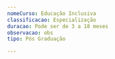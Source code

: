 ```yaml
---
nomeCurso: Educação Inclusiva
classificacao: Especialização
duracao: Pode ser de 3 a 18 meses
observacao: obs
tipo: Pós Graduação

---
```



